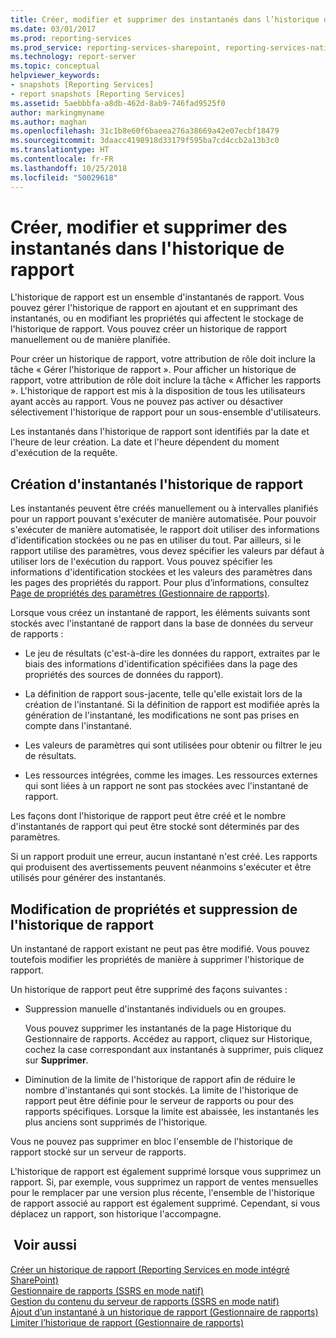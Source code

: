 ```yaml
---
title: Créer, modifier et supprimer des instantanés dans l’historique de rapport | Microsoft Docs
ms.date: 03/01/2017
ms.prod: reporting-services
ms.prod_service: reporting-services-sharepoint, reporting-services-native
ms.technology: report-server
ms.topic: conceptual
helpviewer_keywords:
- snapshots [Reporting Services]
- report snapshots [Reporting Services]
ms.assetid: 5aebbbfa-a8db-462d-8ab9-746fad9525f0
author: markingmyname
ms.author: maghan
ms.openlocfilehash: 31c1b8e60f6baeea276a38669a42e07ecbf18479
ms.sourcegitcommit: 3daacc4198918d33179f595ba7cd4ccb2a13b3c0
ms.translationtype: HT
ms.contentlocale: fr-FR
ms.lasthandoff: 10/25/2018
ms.locfileid: "50029618"
---
```

# <a name="create-modify-and-delete-snapshots-in-report-history"></a>Créer, modifier et supprimer des instantanés dans l'historique de rapport
  L'historique de rapport est un ensemble d'instantanés de rapport. Vous pouvez gérer l'historique de rapport en ajoutant et en supprimant des instantanés, ou en modifiant les propriétés qui affectent le stockage de l'historique de rapport. Vous pouvez créer un historique de rapport manuellement ou de manière planifiée.  
  
 Pour créer un historique de rapport, votre attribution de rôle doit inclure la tâche « Gérer l'historique de rapport ». Pour afficher un historique de rapport, votre attribution de rôle doit inclure la tâche « Afficher les rapports ». L'historique de rapport est mis à la disposition de tous les utilisateurs ayant accès au rapport. Vous ne pouvez pas activer ou désactiver sélectivement l'historique de rapport pour un sous-ensemble d'utilisateurs.  
  
 Les instantanés dans l'historique de rapport sont identifiés par la date et l'heure de leur création. La date et l'heure dépendent du moment d'exécution de la requête.  
  
## <a name="creating-snapshots-in-report-history"></a>Création d'instantanés l'historique de rapport  
 Les instantanés peuvent être créés manuellement ou à intervalles planifiés pour un rapport pouvant s'exécuter de manière automatisée. Pour pouvoir s'exécuter de manière automatisée, le rapport doit utiliser des informations d'identification stockées ou ne pas en utiliser du tout. Par ailleurs, si le rapport utilise des paramètres, vous devez spécifier les valeurs par défaut à utiliser lors de l'exécution du rapport. Vous pouvez spécifier les informations d'identification stockées et les valeurs des paramètres dans les pages des propriétés du rapport. Pour plus d’informations, consultez [Page de propriétés des paramètres &#40;Gestionnaire de rapports&#41;](https://msdn.microsoft.com/library/ebb53598-2378-46ae-8935-d5192f8ea49a).  
  
 Lorsque vous créez un instantané de rapport, les éléments suivants sont stockés avec l'instantané de rapport dans la base de données du serveur de rapports :  
  
-   Le jeu de résultats (c'est-à-dire les données du rapport, extraites par le biais des informations d'identification spécifiées dans la page des propriétés des sources de données du rapport).  
  
-   La définition de rapport sous-jacente, telle qu'elle existait lors de la création de l'instantané. Si la définition de rapport est modifiée après la génération de l'instantané, les modifications ne sont pas prises en compte dans l'instantané.  
  
-   Les valeurs de paramètres qui sont utilisées pour obtenir ou filtrer le jeu de résultats.  
  
-   Les ressources intégrées, comme les images. Les ressources externes qui sont liées à un rapport ne sont pas stockées avec l'instantané de rapport.  
  
 Les façons dont l'historique de rapport peut être créé et le nombre d'instantanés de rapport qui peut être stocké sont déterminés par des paramètres.  
  
 Si un rapport produit une erreur, aucun instantané n'est créé. Les rapports qui produisent des avertissements peuvent néanmoins s'exécuter et être utilisés pour générer des instantanés.  
  
## <a name="modifying-properties-and-deleting-report-history"></a>Modification de propriétés et suppression de l'historique de rapport  
 Un instantané de rapport existant ne peut pas être modifié. Vous pouvez toutefois modifier les propriétés de manière à supprimer l'historique de rapport.  
  
 Un historique de rapport peut être supprimé des façons suivantes :  
  
-   Suppression manuelle d'instantanés individuels ou en groupes.  
  
     Vous pouvez supprimer les instantanés de la page Historique du Gestionnaire de rapports. Accédez au rapport, cliquez sur Historique, cochez la case correspondant aux instantanés à supprimer, puis cliquez sur **Supprimer**.  
  
-   Diminution de la limite de l'historique de rapport afin de réduire le nombre d'instantanés qui sont stockés. La limite de l'historique de rapport peut être définie pour le serveur de rapports ou pour des rapports spécifiques. Lorsque la limite est abaissée, les instantanés les plus anciens sont supprimés de l'historique.  
  
 Vous ne pouvez pas supprimer en bloc l'ensemble de l'historique de rapport stocké sur un serveur de rapports.  
  
 L'historique de rapport est également supprimé lorsque vous supprimez un rapport. Si, par exemple, vous supprimez un rapport de ventes mensuelles pour le remplacer par une version plus récente, l'ensemble de l'historique de rapport associé au rapport est également supprimé. Cependant, si vous déplacez un rapport, son historique l'accompagne.  
  
## <a name="see-also"></a> Voir aussi  
 [Créer un historique de rapport &#40;Reporting Services en mode intégré SharePoint&#41;](../../reporting-services/report-server/create-report-history-reporting-services-in-sharepoint-integrated-mode.md)   
 [Gestionnaire de rapports &#40;SSRS en mode natif&#41;](https://msdn.microsoft.com/library/80949f9d-58f5-48e3-9342-9e9bf4e57896)   
 [Gestion du contenu du serveur de rapports &#40;SSRS en mode natif&#41;](../../reporting-services/report-server/report-server-content-management-ssrs-native-mode.md)   
 [Ajout d’un instantané à un historique de rapport &#40;Gestionnaire de rapports&#41;](../../reporting-services/report-server/add-a-snapshot-to-report-history-report-manager.md)   
 [Limiter l’historique de rapport &#40;Gestionnaire de rapports&#41;](../../reporting-services/reports/limit-report-history-report-manager.md)  
  
  
